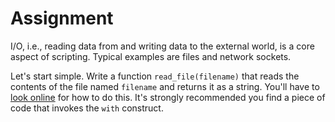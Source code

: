 # Assignment

I/O, i.e., reading data from and writing data to the external world,
is a core aspect of scripting. Typical examples are files and network sockets.

Let's start simple. Write a function `read_file(filename)` that
reads the contents of the file named `filename` and returns it as a string.
You'll have to [look online](http://lmgtfy.com/?q=python+read+file+to+string) for
how to do this. It's strongly recommended you find a piece of code that
invokes the `with` construct.